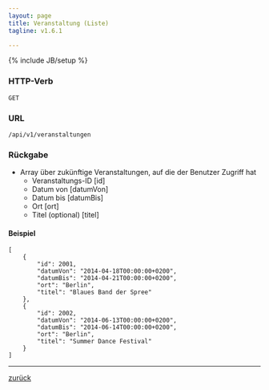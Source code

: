 ```yaml
---
layout: page
title: Veranstaltung (Liste)
tagline: v1.6.1

---
```

{% include JB/setup %}

### HTTP-Verb ###
	GET

### URL ###
	/api/v1/veranstaltungen

### Rückgabe ###
* Array über zukünftige Veranstaltungen, auf die der Benutzer Zugriff hat 
  * Veranstaltungs-ID [id]
  * Datum von [datumVon]
  * Datum bis [datumBis] 
  * Ort [ort]
  * Titel (optional) [titel]

#### Beispiel ####

<pre class="line-numbers"><code class="language-javascript">[
    {
        "id": 2001,
        "datumVon": "2014-04-18T00:00:00+0200",
        "datumBis": "2014-04-21T00:00:00+0200",
        "ort": "Berlin",
        "titel": "Blaues Band der Spree"
    },
    {
        "id": 2002,
        "datumVon": "2014-06-13T00:00:00+0200",
        "datumBis": "2014-06-14T00:00:00+0200",
        "ort": "Berlin",
        "titel": "Summer Dance Festival"
    }
]</code></pre>

* * *

[zurück](javascript:history.go(-1))